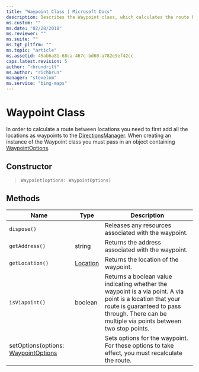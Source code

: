 ```yaml
---
title: "Waypoint Class | Microsoft Docs"
description: Describes the Waypoint class, which calculates the route between locations, and provides the class's constructor and a list of methods.
ms.custom: ""
ms.date: "02/28/2018"
ms.reviewer: ""
ms.suite: ""
ms.tgt_pltfrm: ""
ms.topic: "article"
ms.assetid: 45ab6a81-68ca-467c-bd60-a782e9ef42cc
caps.latest.revision: 5
author: "rbrundritt"
ms.author: "richbrun"
manager: "stevelom"
ms.service: "bing-maps"
---
```


# Waypoint Class

In order to calculate a route between locations you need to first add all the locations as waypoints to the [DirectionsManager](directionsmanager-class.md). When creating an instance of the Waypoint class you must pass in an object containing [WaypointOptions](waypointoptions-object.md).

## Constructor

> `Waypoint(options: WaypointOptions)`

## Methods

| Name                                    | Type | Description                                                                  |
|-----------------------------------------|----------|--------------------------------------------------------------------------|
| `dispose()`                             |          | Releases any resources associated with the waypoint.                     |
| `getAddress()`                          | string   | Returns the address associated with the waypoint.                        |
| `getLocation()`                         | [Location](../../map-control-api/location-class.md) | Returns the location of the waypoint.             |
| `isViapoint()`                          | boolean  | Returns a boolean value indicating whether the waypoint is a via point. A via point is a location that your route is guaranteed to pass through. There can be multiple via points between two stop points. |
| setOptions(options: [WaypointOptions](waypointoptions-object.md) |          | Sets options for the waypoint. For these options to take effect, you must recalculate the route.    